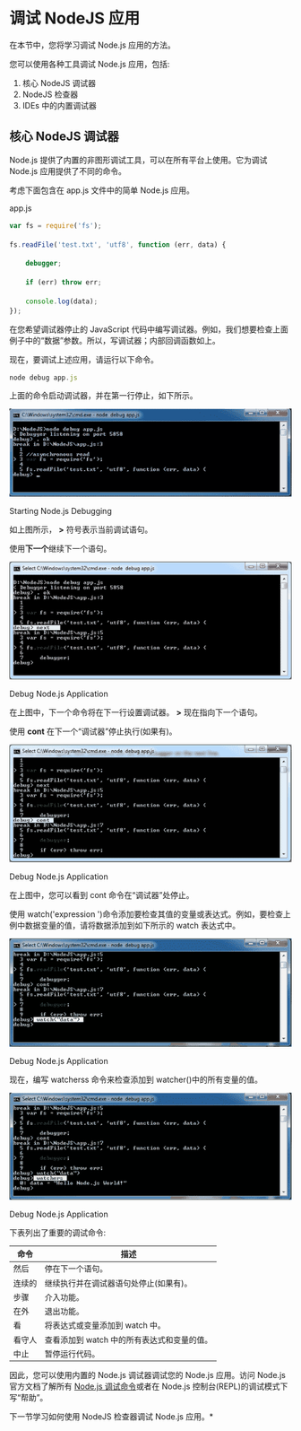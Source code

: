 # 调试 NodeJS 应用



在本节中，您将学习调试 Node.js 应用的方法。

您可以使用各种工具调试 Node.js 应用，包括:

1.  核心 NodeJS 调试器
2.  NodeJS 检查器
3.  IDEs 中的内置调试器

## 核心 NodeJS 调试器

Node.js 提供了内置的非图形调试工具，可以在所有平台上使用。它为调试 Node.js 应用提供了不同的命令。

考虑下面包含在 app.js 文件中的简单 Node.js 应用。

app.js 

```js
var fs = require('fs');

fs.readFile('test.txt', 'utf8', function (err, data) {

    debugger;

    if (err) throw err;

    console.log(data);
}); 
```

在您希望调试器停止的 JavaScript 代码中编写调试器。例如，我们想要检查上面例子中的“数据”参数。所以，写调试器；内部回调函数如上。

现在，要调试上述应用，请运行以下命令。

```js
node debug app.js
```

上面的命令启动调试器，并在第一行停止，如下所示。

![](img/613cc9071b6320b1d7b8d6ebc0257e03.png)

Starting Node.js Debugging



如上图所示， **>** 符号表示当前调试语句。

使用**下一个**继续下一个语句。

![](img/9dfba925037d74d277819d71956b4828.png)

Debug Node.js Application



在上图中，下一个命令将在下一行设置调试器。 **>** 现在指向下一个语句。

使用 **cont** 在下一个“调试器”停止执行(如果有)。

![](img/c432cad3a392960fbe1bac3adb151fb1.png)

Debug Node.js Application



在上图中，您可以看到 cont 命令在“调试器”处停止。

使用 watch('expression ')命令添加要检查其值的变量或表达式。例如，要检查上例中数据变量的值，请将数据添加到如下所示的 watch 表达式中。

![](img/766b9b3edf34f09596a2da5d36f6ed5a.png)

Debug Node.js Application



现在，编写 watcherss 命令来检查添加到 watcher()中的所有变量的值。

![](img/afb91aefb29a7afa2a5f68caf43e6476.png)

Debug Node.js Application



下表列出了重要的调试命令:

| 命令 | 描述 |
| --- | --- |
| 然后 | 停在下一个语句。 |
| 连续的 | 继续执行并在调试器语句处停止(如果有)。 |
| 步骤 | 介入功能。 |
| 在外 | 退出功能。 |
| 看 | 将表达式或变量添加到 watch 中。 |
| 看守人 | 查看添加到 watch 中的所有表达式和变量的值。 |
| 中止 | 暂停运行代码。 |

因此，您可以使用内置的 Node.js 调试器调试您的 Node.js 应用。访问 Node.js 官方文档了解所有 [Node.js 调试命令](https://nodejs.org/api/debugger.html)或者在 Node.js 控制台(REPL)的调试模式下写“帮助”。

下一节学习如何使用 NodeJS 检查器调试 Node.js 应用。*